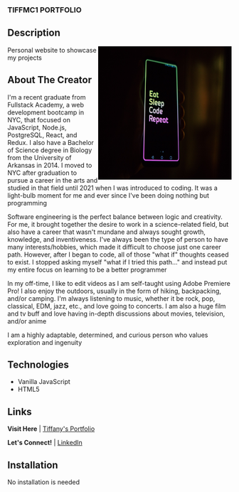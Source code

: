 ### TIFFMC1 PORTFOLIO

## Description

<img align="right" width=300 height=300 src="/public/images/unsplash.jpg">
<p align="left">Personal website to showcase my projects</p>

## About The Creator
<p>I'm a recent graduate from Fullstack Academy, a web development bootcamp in NYC, that focused on JavaScript, Node.js, PostgreSQL, React, and Redux. I also have a Bachelor of Science degree in Biology from the University of Arkansas in 2014. I moved to NYC after graduation to pursue a career in the arts and studied in that field until 2021 when I was introduced to coding. It was a light-bulb moment for me and ever since I've been doing nothing but programming

Software engineering is the perfect balance between logic and creativity. For me, it brought together the desire to work in a science-related field, but also have a career that wasn't mundane and always sought growth, knowledge, and inventiveness. I've always been the type of person to have many interests/hobbies, which made it difficult to choose just one career path. However, after I began to code, all of those "what if" thoughts ceased to exist. I stopped asking myself "what if I tried this path..." and instead put my entire focus on learning to be a better programmer

In my off-time, I like to edit videos as I am self-taught using Adobe Premiere Pro! I also enjoy the outdoors, usually in the form of hiking, backpacking, and/or camping. I'm always listening to music, whether it be rock, pop, classical, EDM, jazz, etc., and love going to concerts. I am also a huge film and tv buff and love having in-depth discussions about movies, television, and/or anime

I am a highly adaptable, determined, and curious person who values exploration and ingenuity</p>

## Technologies

- Vanilla JavaScript
- HTML5

## Links
<p align="left"><strong>Visit Here</strong> | <a href="https://tiffanymcnerlin.com/">Tiffany's Portfolio</a></p>
<p align="left"><strong>Let's Connect!</strong> | <a href="https://www.linkedin.com/in/tiffanymcnerlin/">LinkedIn</a></p>

## Installation

No installation is needed

